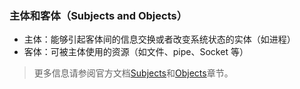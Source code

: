 ### 主体和客体（Subjects and Objects）

* 主体：能够引起客体间的信息交换或者改变系统状态的实体（如进程）
* 客体：可被主体使用的资源（如文件、pipe、Socket 等）

> 更多信息请参阅官方文档[Subjects][ID_NB_Subjects]和[Objects][ID_NB_Objects]章节。

[ID_NB_Subjects]: http://selinuxproject.org/page/NB_Subjects "点此跳转官方Wiki"
[ID_NB_Objects]: http://selinuxproject.org/page/NB_Objects "点此跳转官方Wiki"

